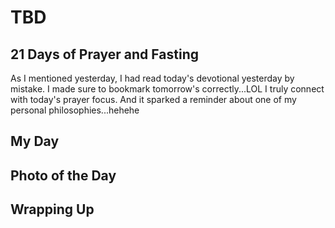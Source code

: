# TBD

## 21 Days of Prayer and Fasting

As I mentioned yesterday, I had read today's devotional yesterday by mistake. I made sure to bookmark tomorrow's correctly...LOL I truly connect with today's prayer focus. And it sparked a reminder about one of my personal philosophies...hehehe

<!--@include: ../../../bible/prayer/journal/2025/01/23_21-days.md{3,}-->

## My Day



## Photo of the Day

<!--@include: ../../../photos/photo-a-day/2025/01/23.md{3,}-->

## Wrapping Up

